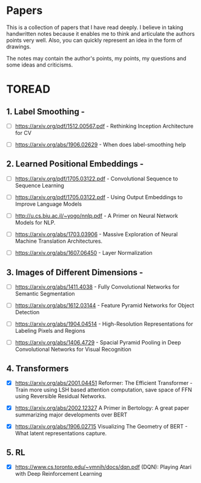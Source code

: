 # Papers
This is a collection of papers that I have read deeply. I believe in taking handwritten notes because it enables me to think and articulate the authors points very well. Also, you can quickly represent an idea in the form of drawings.

The notes may contain the author's points, my points, my questions and some ideas and criticisms.

# TOREAD

## 1. Label Smoothing - 
- [ ]  https://arxiv.org/pdf/1512.00567.pdf - Rethinking Inception Architecture for CV 

- [ ] https://arxiv.org/abs/1906.02629 - When does label-smoothing help


## 2. Learned Positional Embeddings -
- [ ] https://arxiv.org/pdf/1705.03122.pdf - Convolutional Sequence to Sequence Learning

- [ ] https://arxiv.org/pdf/1705.03122.pdf - Using Output Embeddings to Improve Language Models

- [ ] http://u.cs.biu.ac.il/~yogo/nnlp.pdf - A Primer on Neural Network Models for NLP.

- [ ] https://arxiv.org/abs/1703.03906 - Massive Exploration of Neural Machine Translation Architectures.

- [ ] https://arxiv.org/abs/1607.06450 - Layer Normalization


## 3. Images of Different Dimensions - 
- [ ] https://arxiv.org/abs/1411.4038 - Fully Convolutional Networks for Semantic Segmentation 

- [ ] https://arxiv.org/abs/1612.03144 - Feature Pyramid Networks for Object Detection

- [ ] https://arxiv.org/abs/1904.04514 - High-Resolution Representations for Labeling Pixels and Regions

- [ ] https://arxiv.org/abs/1406.4729 - Spacial Pyramid Pooling in Deep Convolutional Networks for Visual Recognition


## 4. Transformers 
- [x] https://arxiv.org/abs/2001.04451 Reformer: The Efficient Transformer - Train more using LSH based attention computation, save space of FFN using Reversible Residual Networks.

- [x] https://arxiv.org/abs/2002.12327 A Primer in Bertology: A great paper summarizing major developments over BERT

- [x] https://arxiv.org/abs/1906.02715 Visualizing The Geometry of BERT - What latent representations capture.


## 5. RL
- [x] https://www.cs.toronto.edu/~vmnih/docs/dqn.pdf (DQN): Playing Atari with Deep Reinforcement Learning 